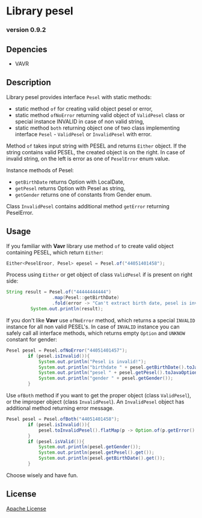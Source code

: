 # Library pesel

### version 0.9.2

## Depencies
* VAVR
## Description

Library pesel provides interface `Pesel` with static methods:
 * static method `of` for creating valid object pesel or error,
 * static method `ofNoError` returning valid object of `ValidPesel` class or special instance INVALID in case of non valid string,
 * static method `both` returning object one of two class implementing interface `Pesel` - `ValidPesel` or `InvalidPesel` with error.
 
 Method `of` takes input string with PESEL and returns `Either` object. If the string contains valid PESEL, the created object is on the right. In case of invalid string, on the left is error as one of `PeselError` enum value.
 
 Instance methods of Pesel:
 * `getBirthDate` returns Option with LocalDate,
 * `getPesel` returns Option with Pesel as string,
 * `getGender` returns one of constants from Gender enum.
 
 Class `InvalidPesel`  contains additional method `getError` returning PeselError.
 
 ## Usage
If you familiar with **Vavr** library use method `of` to create valid object containing PESEL, which return `Either`:
 ```java
Either<PeselEroor, Pesel> epesel = Pesel.of("44051401458");
```
 
Process using `Either` or get object of class `ValidPesel` if is present on right side:
 
```java
String result = Pesel.of("44444444444")
                 .map(Pesel::getBirthDate)
                 .fold(error -> "Can't extract birth date, pesel is invalid due the error: " + error.getErrorMessage(), date -> date.get().toString());
         System.out.println(result);
```   
         
If you don't like **Vavr** use `ofNoError` method, which returns a special `INVALID` instance for all non valid PESEL's. In case of `INVALID` instance you can safely call all interface methods, which returns empty `Option` and `UNKNOW` constant for gender:
```java
Pesel pesel = Pesel.ofNoError("44051401457");
        if (pesel.isInvalid()){
            System.out.println("Pesel is invalid!");
            System.out.println("birthdate " + pesel.getBirthDate().toJavaOptional());
            System.out.println("pesel " + pesel.getPesel().toJavaOptional());
            System.out.println("gender " + pesel.getGender());
        }
```
Use `ofBoth` method if you want to get the proper object (class `ValidPesel`), or the improper object (class `InvalidPesel`). An `InvalidPesel` object has additional method returning error message.
```java
Pesel pesel = Pesel.ofBoth("44051401458");
        if (pesel.isInvalid()){
            pesel.toInvalidPesel().flatMap(p -> Option.of(p.getError().getErrorMessage())).toJavaOptional().ifPresent(System.out::println);
        }
        if (pesel.isValid()){
            System.out.println(pesel.getGender());
            System.out.println(pesel.getPesel().get());
            System.out.println(pesel.getBirthDate().get());
        }
```
Choose wisely and have fun.

## License
[Apache License](http://www.apache.org/licenses/LICENSE-2.0.txt)
